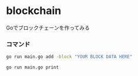# blockchain
Goでブロックチェーンを作ってみる


### コマンド
```bash
go run main.go add -block "YOUR BLOCK DATA HERE"
```
```
go run main.go print
```